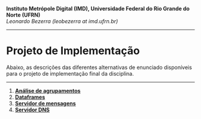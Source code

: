 **Instituto Metrópole Digital (IMD), Universidade Federal do Rio Grande do Norte (UFRN)**  
*Leonardo Bezerra (leobezerra at imd.ufrn.br)*

---

# Projeto de Implementação

Abaixo, as descrições das diferentes alternativas de enunciado disponíveis para o projeto de implementação final da disciplina.

---

1. [**Análise de agrupamentos**](projetos/clustering/README.md)
1. [**Dataframes**](projetos/dns-server/README.md)
1. [**Servidor de mensagens**](projetos/msg-server/README.md)
1. [**Servidor DNS**](projetos/dns-server/README.md)
